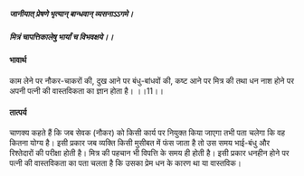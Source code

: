 ##### जानीयात् प्रेषणे भृत्यान् बान्धवान् व्यसनाऽऽगमे।
##### मित्रं चापत्तिकालेषु भार्यां च विभवक्षये।।

#### भावार्थ

काम लेने पर नौकर-चाकरों की, दुख आने पर बंधु-बांधवों की, कष्ट आने पर मित्र की तथा धन नाश होने पर अपनी पत्नी की वास्तविकता का ज्ञान होता है। ।।11।।

#### तात्पर्य

चाणक्य कहते हैं कि जब सेवक (नौकर) को किसी कार्य पर नियुक्त किया जाएगा तभी पता चलेगा कि वह कितना योग्य है। इसी प्रकार जब व्यक्ति किसी मुसीबत में फंस जाता है तो उस समय भाई-बंधु और रिश्तेदारों की परीक्षा होती है। मित्र की पहचान भी विपत्ति के समय ही होती है। इसी प्रकार धनहीन होने पर पत्नी की वास्तविकता का पता चलता है कि उसका प्रेम धन के कारण था या वास्तविक।